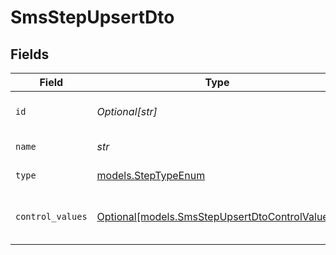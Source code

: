 # SmsStepUpsertDto


## Fields

| Field                                                                                        | Type                                                                                         | Required                                                                                     | Description                                                                                  |
| -------------------------------------------------------------------------------------------- | -------------------------------------------------------------------------------------------- | -------------------------------------------------------------------------------------------- | -------------------------------------------------------------------------------------------- |
| `id`                                                                                         | *Optional[str]*                                                                              | :heavy_minus_sign:                                                                           | Unique identifier of the step                                                                |
| `name`                                                                                       | *str*                                                                                        | :heavy_check_mark:                                                                           | Name of the step                                                                             |
| `type`                                                                                       | [models.StepTypeEnum](../models/steptypeenum.md)                                             | :heavy_check_mark:                                                                           | Type of the step                                                                             |
| `control_values`                                                                             | [Optional[models.SmsStepUpsertDtoControlValues]](../models/smsstepupsertdtocontrolvalues.md) | :heavy_minus_sign:                                                                           | Control values for the SMS step.                                                             |
